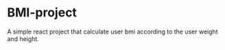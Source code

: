 # BMI-project
A simple react project that calculate user bmi according to the user weight and height.
